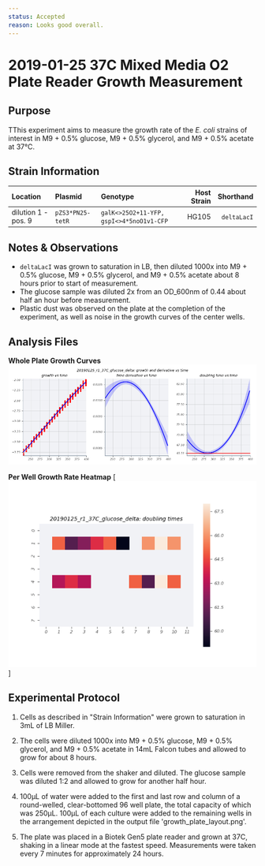 ```yaml
---
status: Accepted
reason: Looks good overall.
---
```


# 2019-01-25 37C Mixed Media O2 Plate Reader Growth Measurement

## Purpose
TThis experiment aims to measure the growth rate of the *E. coli* strains of interest in M9 + 0.5% glucose, M9 + 0.5% glycerol, and M9 + 0.5% acetate at 37°C.

## Strain Information

| Location | Plasmid | Genotype | Host Strain | Shorthand |
| :------- | :------ | :------- | ----------: | --------: |
| dilution 1 - pos. 9 | `pZS3*PN25-tetR`| `galK<>25O2+11-YFP, gspI<>4*5noO1v1-CFP` |  HG105 |`deltaLacI` |

## Notes & Observations
* `deltaLacI` was grown to saturation in LB, then diluted 1000x into M9 + 0.5% glucose, M9 + 0.5% glycerol, and M9 + 0.5% acetate about 8 hours prior to start of measurement.
* The glucose sample was diluted 2x from an OD_600nm of 0.44 about half an hour before measurement.
* Plastic dust was observed on the plate at the completion of the experiment, as well as noise in the growth curves of the center wells.

## Analysis Files

**Whole Plate Growth Curves**
![plate layout](output/delta_glucose/gp_output_curves.png)

**Per Well Growth Rate Heatmap**
[![growth curves](output/delta_glucose/per_well_doubling_times_heatmap.png)]

## Experimental Protocol

1. Cells as described in "Strain Information" were grown to saturation in 3mL of LB Miller.

2. The cells were diluted 1000x into M9 + 0.5% glucose, M9 + 0.5% glycerol, and M9 + 0.5% acetate in 14mL Falcon tubes and allowed to grow for about 8 hours.

3. Cells were removed from the shaker and diluted. The glucose sample was diluted 1:2 and allowed to grow for another half hour.

4. 100µL of water were added to the first and last row and column of a round-welled, clear-bottomed 96 well plate, the total capacity of which was 250µL. 100µL of each culture were added to the remaining wells in the arrangement depicted in the output file 'growth_plate_layout.png'.

5. The plate was placed in a Biotek Gen5 plate reader and grown at 37C, shaking in a linear mode at the fastest speed. Measurements were taken every 7 minutes for approximately 24 hours.
